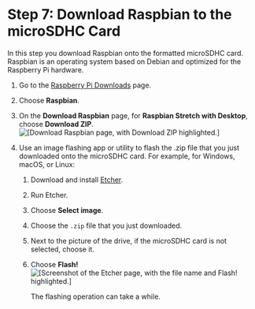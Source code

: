 # Step 7: Download Raspbian to the microSDHC Card<a name="iot-plant-step7"></a>

In this step you download Raspbian onto the formatted microSDHC card\. Raspbian is an operating system based on Debian and optimized for the Raspberry Pi hardware\.

1. Go to the [Raspberry Pi Downloads](https://www.raspberrypi.org/downloads/) page\.

1. Choose **Raspbian**\.

1. On the **Download Raspbian** page, for **Raspbian Stretch with Desktop**, choose **Download ZIP**\.  
![\[Download Raspbian page, with Download
                  ZIP highlighted.\]](http://alpha-docs-aws.amazon.com/iot/latest/developerguide/images/download-raspbian-stretch.png)

1. Use an image flashing app or utility to flash the \.zip file that you just downloaded onto the microSDHC card\. For example, for Windows, macOS, or Linux:

   1. Download and install [Etcher](https://etcher.io/)\.

   1. Run Etcher\.

   1. Choose **Select image**\.

   1. Choose the `.zip` file that you just downloaded\.

   1. Next to the picture of the drive, if the microSDHC card is not selected, choose it\.

   1. Choose **Flash\!**  
![\[Screenshot of the Etcher page, with the file name and Flash! highlighted.\]](http://alpha-docs-aws.amazon.com/iot/latest/developerguide/images/etcher.png)

      The flashing operation can take a while\.
